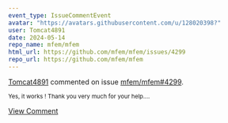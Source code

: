 ```yaml
---
event_type: IssueCommentEvent
avatar: "https://avatars.githubusercontent.com/u/128020398?"
user: Tomcat4891
date: 2024-05-14
repo_name: mfem/mfem
html_url: https://github.com/mfem/mfem/issues/4299
repo_url: https://github.com/mfem/mfem
---
```


<a href='https://github.com/Tomcat4891' target='_blank'>Tomcat4891</a> commented on issue <a href='https://github.com/mfem/mfem/issues/4299' target='_blank'>mfem/mfem#4299</a>.

<small>Yes, it works ! Thank you very much for your help....</small>

<a href='https://github.com/mfem/mfem/issues/4299' target='_blank'>View Comment</a>